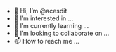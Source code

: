 - 👋 Hi, I’m @acesdit
- 👀 I’m interested in ...
- 🌱 I’m currently learning ...
- 💞️ I’m looking to collaborate on ...
- 📫 How to reach me ...

<!---
acesdit/acesdit is a ✨ special ✨ repository because its `README.md` (this file) appears on your GitHub profile.
You can click the Preview link to take a look at your changes.
--->
